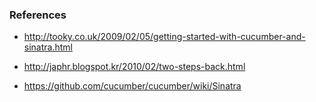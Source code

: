 ### References

- http://tooky.co.uk/2009/02/05/getting-started-with-cucumber-and-sinatra.html

- http://japhr.blogspot.kr/2010/02/two-steps-back.html

- https://github.com/cucumber/cucumber/wiki/Sinatra
